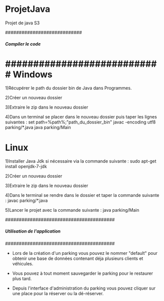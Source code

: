 ProjetJava
==========

Projet de java S3

############################
##### Compiler le code #####
############################
Windows
==========
1)Récupérer le path du dossier bin de Java dans Programmes.

2)Créer un nouveau dossier

3)Extraire le zip dans le nouveau dossier

4)Dans un terminal se placer dans le nouveau dossier puis taper les lignes suivantes :
set path=%path%;"path_du_dossier_bin"
javac -encoding utf8 parking/*.java
java parking/Main

Linux
==========
1)Installer Java Jdk si nécessaire via la commande suivante :
sudo apt-get install openjdk-7-jdk

2)Créer un nouveau dossier

3)Extraire le zip dans le nouveau dossier

4)Dans le terminal se rendre dans le dossier et taper la commande suivante :
javac parking/*.java

5)Lancer le projet avec la commande suivante :
java parking/Main

########################################
##### Utilisation de l'application #####
########################################

- Lors de la création d'un parking vous pouvez le nommer "default" pour
obtenir une base de données contenant déja plusieurs clients et véhicules.

- Vous pouvez à tout moment sauvegarder le parking pour le restaurer plus tard.

- Depuis l'interface d'administration du parking vous pouvez cliquer sur une place 
pour la réserver ou la dé-réserver.
